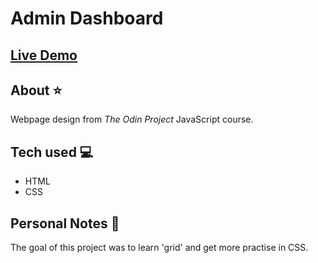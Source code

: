 # Admin Dashboard
## [Live Demo](https://j-brzoz.github.io/odin-admin-dashboard/)
## About ⭐️
Webpage design from *The Odin Project* JavaScript course.
## Tech used 💻
- HTML
- CSS
## Personal Notes 💭
The goal of this project was to learn 'grid' and get more practise in CSS.